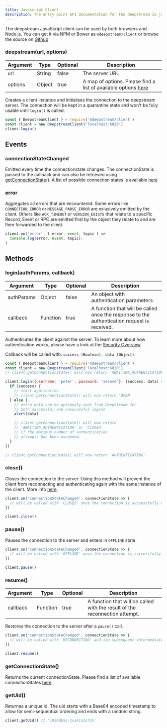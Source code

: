 ```yaml
---
title: Javascript Client
description: The entry point API documentation for the deepstream.io js client
---
```


The deepstream JavaScript client can be used by both browsers and Node.js. You can get it via NPM or Bower as `@deepstream/client` or browse the source on [Github](https://github.com/deepstreamIO/deepstream.io-client-js)

### deepstream(url, options)

|Argument|Type|Optional|Description|
|---|---|---|---|
|url|String|false|The server URL
|options|Object|true|A map of options. Please find a list of available options [here](30-options.md)

Creates a client instance and initialises the connection to the deepstream server. The connection will be kept in a quarantine state and won't be fully usable until `login()` is called.

```javascript
const { DeepstreamClient } = require('@deepstream/client')
const client = new DeepstreamClient('localhost:6020')
client.login()
```

## Events

### connectionStateChanged
Emitted every time the connectionstate changes. The connectionState is passed to the callback and can also be retrieved using <a href="#getConnectionState()">getConnectionState()</a>. A list of possible connection states is available [here](/docs/tutorials/concepts/connectivity#connection-states)

### error
Aggregates all errors that are encountered. Some errors like `CONNECTION_ERROR` or `MESSAGE_PARSE_ERROR` are exlusively emitted by the client.
Others like `ACK_TIMEOUT` or `VERSION_EXISTS` that relate to a specific Record, Event or RPC are emitted first by the object they relate to and are then forwarded to the client.

```javascript
client.on('error', ( error, event, topic ) =>
  console.log(error, event, topic);
)
```

## Methods

### login(authParams, callback)

|Argument|Type|Optional|Description|
|---|---|---|---|
|authParams|Object|false|An object with authentication parameters
|callback|Function|true|A function that will be called once the response to the authentication request is received.

Authenticates the client against the server. To learn more about how authentication works, please have a look at the [Security Overview](/docs/tutorials/concepts/security/).

Callback will be called with: `success (Boolean), data (Object)`.

```javascript
const { DeepstreamClient } = require('@deepstream/client')
const client = new DeepstreamClient('localhost:6020')
// client.getConnectionState() will now return 'AWAITING_AUTHENTICATION'

client.login({username: 'peter', password: 'sesame'}, (success, data) => {
  if (success) {
    // start application
    // client.getConnectionState() will now return 'OPEN'
  } else {
    // extra data can be optionaly sent from deepstream for
    // both successful and unsuccesful logins
    alert(data)

    // client.getConnectionState() will now return
    // 'AWAITING_AUTHENTICATION' or 'CLOSED'
    // if the maximum number of authentication
    // attempts has been exceeded.
  }
})

// client.getConnectionState() will now return 'AUTHENTICATING'
```

### close()
Closes the connection to the server. Using this method will prevent the client from reconnecting and authenticating again with the same instance of the client. More info [here](/docs/tutorials/concepts/connectivity/#closed-client-connection)

```javascript
client.on('connectionStateChanged', connectionState => {
  // will be called with 'CLOSED' once the connection is successfully closed.
})

client.close()
```

### pause()
Pauses the connection to the server and enters in `OFFLINE` state.

```javascript
client.on('connectionStateChanged', connectionState => {
  // will be called with 'OFFLINE' once the connection is successfully paused.
})

client.pause()
```

### resume()
|Argument|Type|Optional|Description|
|---|---|---|---|
|callback|Function|true|A function that will be called with the result of the reconnection attempt.

Restores the connection to the server after a `pause()` call.

```javascript
client.on('connectionStateChanged', connectionState => {
  // will be called with 'RECONNECTING' and the subsequent intermediate connection states
})

client.resume()
```

### getConnectionState()
Returns the current connectionState. Please find a list of available connectionStates [here](/tutorials/concepts/connectivity/index.html#connection-states).

### getUid()
Returnes a unique id. The uid starts with a Base64 encoded timestamp to allow for semi-sequentual ordering and ends with a random string.

```javascript
client.getUid() // 'i9i6db5q-1xak1s2sfzk'
```
